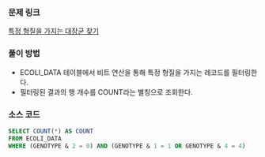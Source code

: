 ### 문제 링크
[특정 형질을 가지는 대장균 찾기](https://school.programmers.co.kr/learn/courses/30/lessons/301646)

### 풀이 방법
- ECOLI_DATA 테이블에서 비트 연산을 통해 특정 형질을 가지는 레코드를 필터링한다.
- 필터링된 결과의 행 개수를 COUNT라는 별칭으로 조회한다.

### 소스 코드
```sql
SELECT COUNT(*) AS COUNT
FROM ECOLI_DATA
WHERE (GENOTYPE & 2 = 0) AND (GENOTYPE & 1 = 1 OR GENOTYPE & 4 = 4)
```